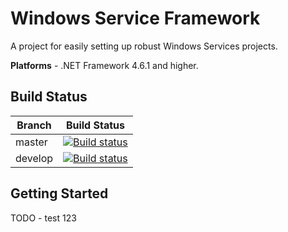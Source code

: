 # Windows Service Framework

A project for easily setting up robust Windows Services projects.

**Platforms** - .NET Framework 4.6.1 and higher.

## Build Status

Branch  | Build Status
------------- | ---------------
master | [![Build status](https://dev.azure.com/reflectsoftware/WindowsServiceFramework/_apis/build/status/WindowsServiceFramework-.NET%20Desktop-CI)](https://dev.azure.com/reflectsoftware/WindowsServiceFramework/_apis/build/status/WindowsServiceFramework-.NET%20Desktop-CI?branchName=master)
develop | [![Build status](https://dev.azure.com/reflectsoftware/WindowsServiceFramework/_apis/build/status/WindowsServiceFramework-.NET%20Desktop-CI)](https://dev.azure.com/reflectsoftware/WindowsServiceFramework/_apis/build/status/WindowsServiceFramework-.NET%20Desktop-CI?branchName=develop)

## Getting Started

TODO - test 123
